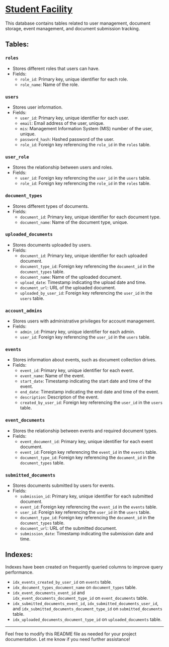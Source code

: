 [Student Facility](https://drawsql.app/teams/coep-erp/diagrams/studentfacilitywithglobal)
========================

This database contains tables related to user management, document storage, event management, and document submission tracking.

Tables:
-------

### `roles`

-   Stores different roles that users can have.
-   Fields:
    -   `role_id`: Primary key, unique identifier for each role.
    -   `role_name`: Name of the role.

### `users`

-   Stores user information.
-   Fields:
    -   `user_id`: Primary key, unique identifier for each user.
    -   `email`: Email address of the user, unique.
    -   `mis`: Management Information System (MIS) number of the user, unique.
    -   `password_hash`: Hashed password of the user.
    -   `role_id`: Foreign key referencing the `role_id` in the `roles` table.

### `user_role`

-   Stores the relationship between users and roles.
-   Fields:
    -   `user_id`: Foreign key referencing the `user_id` in the `users` table.
    -   `role_id`: Foreign key referencing the `role_id` in the `roles` table.

### `document_types`

-   Stores different types of documents.
-   Fields:
    -   `document_id`: Primary key, unique identifier for each document type.
    -   `document_name`: Name of the document type, unique.

### `uploaded_documents`

-   Stores documents uploaded by users.
-   Fields:
    -   `document_id`: Primary key, unique identifier for each uploaded document.
    -   `document_type_id`: Foreign key referencing the `document_id` in the `document_types` table.
    -   `document_name`: Name of the uploaded document.
    -   `upload_date`: Timestamp indicating the upload date and time.
    -   `document_url`: URL of the uploaded document.
    -   `uploaded_by_user_id`: Foreign key referencing the `user_id` in the `users` table.

### `account_admins`

-   Stores users with administrative privileges for account management.
-   Fields:
    -   `admin_id`: Primary key, unique identifier for each admin.
    -   `user_id`: Foreign key referencing the `user_id` in the `users` table.

### `events`

-   Stores information about events, such as document collection drives.
-   Fields:
    -   `event_id`: Primary key, unique identifier for each event.
    -   `event_name`: Name of the event.
    -   `start_date`: Timestamp indicating the start date and time of the event.
    -   `end_date`: Timestamp indicating the end date and time of the event.
    -   `description`: Description of the event.
    -   `created_by_user_id`: Foreign key referencing the `user_id` in the `users` table.

### `event_documents`

-   Stores the relationship between events and required document types.
-   Fields:
    -   `event_document_id`: Primary key, unique identifier for each event document.
    -   `event_id`: Foreign key referencing the `event_id` in the `events` table.
    -   `document_type_id`: Foreign key referencing the `document_id` in the `document_types` table.

### `submitted_documents`

-   Stores documents submitted by users for events.
-   Fields:
    -   `submission_id`: Primary key, unique identifier for each submitted document.
    -   `event_id`: Foreign key referencing the `event_id` in the `events` table.
    -   `user_id`: Foreign key referencing the `user_id` in the `users` table.
    -   `document_type_id`: Foreign key referencing the `document_id` in the `document_types` table.
    -   `document_url`: URL of the submitted document.
    -   `submission_date`: Timestamp indicating the submission date and time.

Indexes:
--------

Indexes have been created on frequently queried columns to improve query performance.

-   `idx_events_created_by_user_id` on `events` table.
-   `idx_document_types_document_name` on `document_types` table.
-   `idx_event_documents_event_id` and `idx_event_documents_document_type_id` on `event_documents` table.
-   `idx_submitted_documents_event_id`, `idx_submitted_documents_user_id`, and `idx_submitted_documents_document_type_id` on `submitted_documents` table.
-   `idx_uploaded_documents_document_type_id` on `uploaded_documents` table.

* * * * *

Feel free to modify this README file as needed for your project documentation. Let me know if you need further assistance!